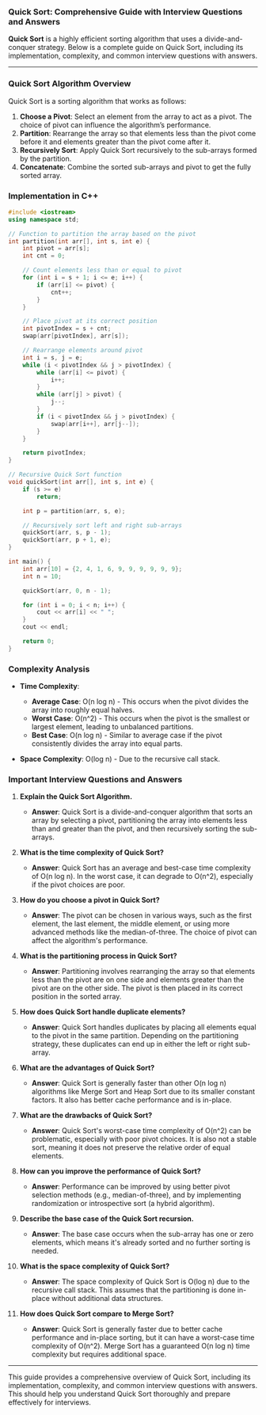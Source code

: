 ### Quick Sort: Comprehensive Guide with Interview Questions and Answers

**Quick Sort** is a highly efficient sorting algorithm that uses a divide-and-conquer strategy. Below is a complete guide on Quick Sort, including its implementation, complexity, and common interview questions with answers.

---

### Quick Sort Algorithm Overview

Quick Sort is a sorting algorithm that works as follows:

1. **Choose a Pivot**: Select an element from the array to act as a pivot. The choice of pivot can influence the algorithm’s performance.
2. **Partition**: Rearrange the array so that elements less than the pivot come before it and elements greater than the pivot come after it.
3. **Recursively Sort**: Apply Quick Sort recursively to the sub-arrays formed by the partition.
4. **Concatenate**: Combine the sorted sub-arrays and pivot to get the fully sorted array.

### Implementation in C++

```cpp
#include <iostream>
using namespace std;

// Function to partition the array based on the pivot
int partition(int arr[], int s, int e) {
    int pivot = arr[s];
    int cnt = 0;

    // Count elements less than or equal to pivot
    for (int i = s + 1; i <= e; i++) {
        if (arr[i] <= pivot) {
            cnt++;
        }
    }

    // Place pivot at its correct position
    int pivotIndex = s + cnt;
    swap(arr[pivotIndex], arr[s]);

    // Rearrange elements around pivot
    int i = s, j = e;
    while (i < pivotIndex && j > pivotIndex) {
        while (arr[i] <= pivot) {
            i++;
        }
        while (arr[j] > pivot) {
            j--;
        }
        if (i < pivotIndex && j > pivotIndex) {
            swap(arr[i++], arr[j--]);
        }
    }

    return pivotIndex;
}

// Recursive Quick Sort function
void quickSort(int arr[], int s, int e) {
    if (s >= e) 
        return;

    int p = partition(arr, s, e);

    // Recursively sort left and right sub-arrays
    quickSort(arr, s, p - 1);
    quickSort(arr, p + 1, e);
}

int main() {
    int arr[10] = {2, 4, 1, 6, 9, 9, 9, 9, 9, 9};
    int n = 10;

    quickSort(arr, 0, n - 1);

    for (int i = 0; i < n; i++) {
        cout << arr[i] << " ";
    }
    cout << endl;

    return 0;
}
```

### Complexity Analysis

- **Time Complexity**: 
  - **Average Case**: O(n log n) - This occurs when the pivot divides the array into roughly equal halves.
  - **Worst Case**: O(n^2) - This occurs when the pivot is the smallest or largest element, leading to unbalanced partitions.
  - **Best Case**: O(n log n) - Similar to average case if the pivot consistently divides the array into equal parts.

- **Space Complexity**: O(log n) - Due to the recursive call stack.

### Important Interview Questions and Answers

1. **Explain the Quick Sort Algorithm.**
   - **Answer**: Quick Sort is a divide-and-conquer algorithm that sorts an array by selecting a pivot, partitioning the array into elements less than and greater than the pivot, and then recursively sorting the sub-arrays.

2. **What is the time complexity of Quick Sort?**
   - **Answer**: Quick Sort has an average and best-case time complexity of O(n log n). In the worst case, it can degrade to O(n^2), especially if the pivot choices are poor.

3. **How do you choose a pivot in Quick Sort?**
   - **Answer**: The pivot can be chosen in various ways, such as the first element, the last element, the middle element, or using more advanced methods like the median-of-three. The choice of pivot can affect the algorithm's performance.

4. **What is the partitioning process in Quick Sort?**
   - **Answer**: Partitioning involves rearranging the array so that elements less than the pivot are on one side and elements greater than the pivot are on the other side. The pivot is then placed in its correct position in the sorted array.

5. **How does Quick Sort handle duplicate elements?**
   - **Answer**: Quick Sort handles duplicates by placing all elements equal to the pivot in the same partition. Depending on the partitioning strategy, these duplicates can end up in either the left or right sub-array.

6. **What are the advantages of Quick Sort?**
   - **Answer**: Quick Sort is generally faster than other O(n log n) algorithms like Merge Sort and Heap Sort due to its smaller constant factors. It also has better cache performance and is in-place.

7. **What are the drawbacks of Quick Sort?**
   - **Answer**: Quick Sort's worst-case time complexity of O(n^2) can be problematic, especially with poor pivot choices. It is also not a stable sort, meaning it does not preserve the relative order of equal elements.

8. **How can you improve the performance of Quick Sort?**
   - **Answer**: Performance can be improved by using better pivot selection methods (e.g., median-of-three), and by implementing randomization or introspective sort (a hybrid algorithm).

9. **Describe the base case of the Quick Sort recursion.**
   - **Answer**: The base case occurs when the sub-array has one or zero elements, which means it's already sorted and no further sorting is needed.

10. **What is the space complexity of Quick Sort?**
    - **Answer**: The space complexity of Quick Sort is O(log n) due to the recursive call stack. This assumes that the partitioning is done in-place without additional data structures.

11. **How does Quick Sort compare to Merge Sort?**
    - **Answer**: Quick Sort is generally faster due to better cache performance and in-place sorting, but it can have a worst-case time complexity of O(n^2). Merge Sort has a guaranteed O(n log n) time complexity but requires additional space.

---

This guide provides a comprehensive overview of Quick Sort, including its implementation, complexity, and common interview questions with answers. This should help you understand Quick Sort thoroughly and prepare effectively for interviews.
